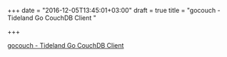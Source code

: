 +++
date = "2016-12-05T13:45:01+03:00"
draft = true
title = "gocouch - Tideland Go CouchDB Client "

+++

<p><a href="https://t.co/ihVAXHTbhP">gocouch - Tideland Go CouchDB Client </a></p>
